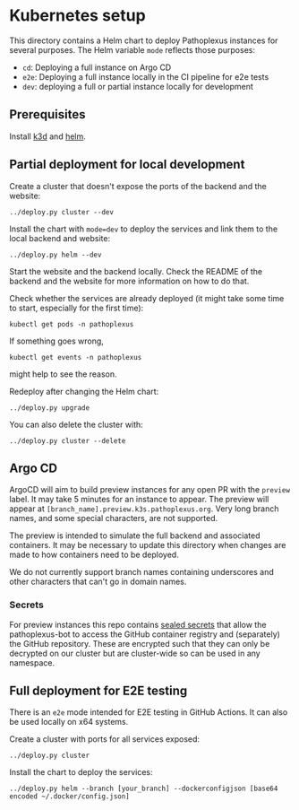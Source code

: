 # Kubernetes setup

This directory contains a Helm chart to deploy Pathoplexus instances for several purposes. 
The Helm variable `mode` reflects those purposes:
* `cd`: Deploying a full instance on Argo CD
* `e2e`: Deploying a full instance locally in the CI pipeline for e2e tests
* `dev`: deploying a full or partial instance locally for development

## Prerequisites

Install [k3d](https://k3d.io/v5.6.0/) and [helm](https://helm.sh/).

## Partial deployment for local development

Create a cluster that doesn't expose the ports of the backend and the website:
```shell
../deploy.py cluster --dev
```

Install the chart with `mode=dev` to deploy the services and link them to the local backend and website:
```shell
../deploy.py helm --dev
```

Start the website and the backend locally. 
Check the README of the backend and the website for more information on how to do that.

Check whether the services are already deployed (it might take some time to start, especially for the first time):
```shell
kubectl get pods -n pathoplexus
```

If something goes wrong,
```shell
kubectl get events -n pathoplexus
```
might help to see the reason.

Redeploy after changing the Helm chart:
```shell
../deploy.py upgrade
```

You can also delete the cluster with:
```shell
../deploy.py cluster --delete
```

## Argo CD
ArgoCD will aim to build preview instances for any open PR with the `preview` label. It may take 5 minutes for an instance to appear. The preview will appear at `[branch_name].preview.k3s.pathoplexus.org`. Very long branch names, and some special characters, are not supported.

The preview is intended to simulate the full backend and associated containers. It may be necessary to update this directory when changes are made to how containers need to be deployed.

We do not currently support branch names containing underscores and other characters that can't go in domain names.

### Secrets

For preview instances this repo contains [sealed secrets](https://sealed-secrets.netlify.app/) that allow the pathoplexus-bot to access the GitHub container registry and (separately) the GitHub repository. These are encrypted such that they can only be decrypted on our cluster but are cluster-wide so can be used in any namespace.

## Full deployment for E2E testing

There is an `e2e` mode intended for E2E testing in GitHub Actions.
It can also be used locally on x64 systems.

Create a cluster with ports for all services exposed:
```shell
../deploy.py cluster
```

Install the chart to deploy the services:
```shell
../deploy.py helm --branch [your_branch] --dockerconfigjson [base64 encoded ~/.docker/config.json]
```
